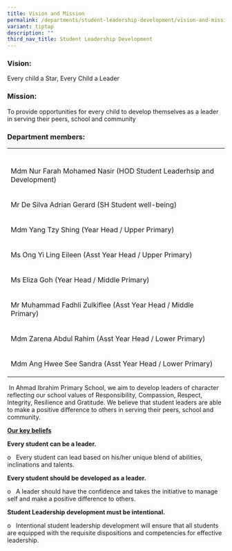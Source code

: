 ```yaml
---
title: Vision and Mission
permalink: /departments/student-leadership-development/vision-and-mission/
variant: tiptap
description: ""
third_nav_title: Student Leadership Development
---
```

<h3><strong>Vision:</strong></h3>
<p>Every child a Star, Every Child a Leader</p>
<h3><strong>Mission:</strong></h3>
<p>To provide opportunities for every child to develop themselves as a leader
in serving their peers, school and community</p>
<h3><strong>Department members:</strong></h3>
<table>
<tbody>
<tr>
<th rowspan="1" colspan="1">
<p></p>
</th>
</tr>
<tr>
<td rowspan="1" colspan="1">
<p>Mdm Nur Farah Mohamed Nasir (HOD Student Leaderhsip and Development)</p>
</td>
</tr>
<tr>
<td rowspan="1" colspan="1">
<p>Mr De Silva Adrian Gerard (SH Student well-being)</p>
</td>
</tr>
<tr>
<td rowspan="1" colspan="1">
<p>Mdm Yang Tzy Shing (Year Head / Upper Primary)</p>
</td>
</tr>
<tr>
<td rowspan="1" colspan="1">
<p>Ms Ong Yi Ling Eileen (Asst Year Head / Upper Primary)</p>
</td>
</tr>
<tr>
<td rowspan="1" colspan="1">
<p>Ms Eliza Goh (Year Head / Middle Primary)</p>
</td>
</tr>
<tr>
<td rowspan="1" colspan="1">
<p>Mr Muhammad Fadhli Zulkiflee (Asst Year Head / Middle Primary)</p>
</td>
</tr>
<tr>
<td rowspan="1" colspan="1">
<p>Mdm Zarena Abdul Rahim (Asst Year Head / Lower Primary)</p>
</td>
</tr>
<tr>
<td rowspan="1" colspan="1">
<p>Mdm Ang Hwee See Sandra (Asst Year Head / Lower Primary)</p>
</td>
</tr>
</tbody>
</table>
<p></p>
<p>&nbsp;In Ahmad Ibrahim Primary School, we aim to develop leaders of character
reflecting our school values of Responsibility, Compassion, Respect, Integrity,
Resilience and Gratitude. We believe that student leaders are able to make
a positive difference to others in serving their peers, school and community.</p>
<p></p>
<p><strong><u>Our key beliefs</u></strong>
</p>
<p><strong>Every student can be a leader.</strong>
</p>
<p>o&nbsp;&nbsp; Every student can lead based on his/her unique blend of
abilities, inclinations and talents.</p>
<p><strong>Every student should be developed as a leader.</strong>
</p>
<p>o&nbsp;&nbsp; A leader should have the confidence and takes the initiative
to manage self and make a positive difference to others.</p>
<p><strong>Student Leadership development must be intentional.</strong>
</p>
<p>o&nbsp;&nbsp; Intentional student leadership development will ensure that
all students are equipped with the requisite dispositions and competencies
for effective leadership.</p>